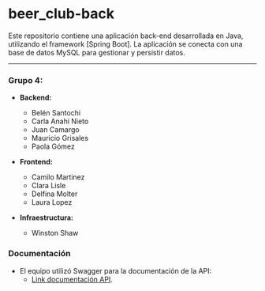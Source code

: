 # beer_club-back
Este repositorio contiene una aplicación back-end desarrollada en Java, utilizando el framework [Spring Boot]. La aplicación se conecta con una base de datos MySQL para gestionar y persistir datos.

___

<h3>Grupo 4:</h3>

- **Backend:**
    - Belén Santochi
    - Carla Anahí Nieto
    - Juan Camargo
    - Mauricio Grisales
    - Paola Gómez
      <br>

- **Frontend:**
    - Camilo Martinez
    - Clara Lisle
    - Delfina Molter
    - Laura Lopez
      <br>

- **Infraestructura:**
    - Winston Shaw 

<h3>Documentación</h3>

- El equipo utilizó Swagger para la documentación de la API:
    - [Link documentación API](http://localhost:8080/api/v1/swagger-ui/index.html#/).